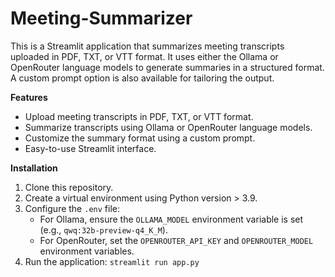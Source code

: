 # Meeting-Summarizer

This is a Streamlit application that summarizes meeting transcripts uploaded in PDF, TXT, or VTT format. It uses either the Ollama or OpenRouter language models to generate summaries in a structured format. A custom prompt option is also available for tailoring the output.

**Features**

*   Upload meeting transcripts in PDF, TXT, or VTT format.
*   Summarize transcripts using Ollama or OpenRouter language models.
*   Customize the summary format using a custom prompt.
*   Easy-to-use Streamlit interface.

**Installation**

1.  Clone this repository.
2.  Create a virtual environment using Python version > 3.9.
3.  Configure the `.env` file:
    *   For Ollama, ensure the `OLLAMA_MODEL` environment variable is set (e.g., `qwq:32b-preview-q4_K_M`).
    *   For OpenRouter, set the `OPENROUTER_API_KEY` and `OPENROUTER_MODEL` environment variables.
4.  Run the application: `streamlit run app.py`
